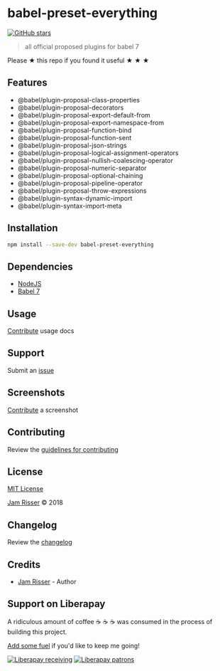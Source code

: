 # babel-preset-everything

[![GitHub stars](https://img.shields.io/github/stars/codejamninja/babel-preset-everything.svg?style=social&label=Stars)](https://github.com/codejamninja/babel-preset-everything)

> all official proposed plugins for babel 7

Please ★ this repo if you found it useful ★ ★ ★


## Features

* @babel/plugin-proposal-class-properties
* @babel/plugin-proposal-decorators
* @babel/plugin-proposal-export-default-from
* @babel/plugin-proposal-export-namespace-from
* @babel/plugin-proposal-function-bind
* @babel/plugin-proposal-function-sent
* @babel/plugin-proposal-json-strings
* @babel/plugin-proposal-logical-assignment-operators
* @babel/plugin-proposal-nullish-coalescing-operator
* @babel/plugin-proposal-numeric-separator
* @babel/plugin-proposal-optional-chaining
* @babel/plugin-proposal-pipeline-operator
* @babel/plugin-proposal-throw-expressions
* @babel/plugin-syntax-dynamic-import
* @babel/plugin-syntax-import-meta


## Installation

```sh
npm install --save-dev babel-preset-everything
```


## Dependencies

* [NodeJS](https://nodejs.org)
* [Babel 7](https://babeljs.io)


## Usage

[Contribute](https://github.com/codejamninja/babel-preset-everything/blob/master/CONTRIBUTING.md) usage docs


## Support

Submit an [issue](https://github.com/codejamninja/babel-preset-everything/issues/new)


## Screenshots

[Contribute](https://github.com/codejamninja/babel-preset-everything/blob/master/CONTRIBUTING.md) a screenshot


## Contributing

Review the [guidelines for contributing](https://github.com/codejamninja/babel-preset-everything/blob/master/CONTRIBUTING.md)


## License

[MIT License](https://github.com/codejamninja/babel-preset-everything/blob/master/LICENSE)

[Jam Risser](https://codejam.ninja) © 2018


## Changelog

Review the [changelog](https://github.com/codejamninja/babel-preset-everything/blob/master/CHANGELOG.md)


## Credits

* [Jam Risser](https://codejam.ninja) - Author


## Support on Liberapay

A ridiculous amount of coffee ☕ ☕ ☕ was consumed in the process of building this project.

[Add some fuel](https://liberapay.com/codejamninja/donate) if you'd like to keep me going!

[![Liberapay receiving](https://img.shields.io/liberapay/receives/codejamninja.svg?style=flat-square)](https://liberapay.com/codejamninja/donate)
[![Liberapay patrons](https://img.shields.io/liberapay/patrons/codejamninja.svg?style=flat-square)](https://liberapay.com/codejamninja/donate)
